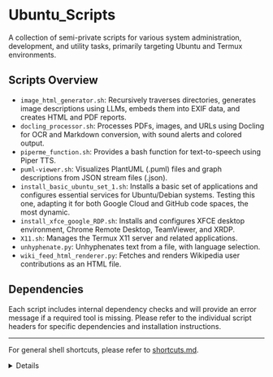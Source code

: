 # Ubuntu_Scripts

A collection of semi-private scripts for various system administration, development, and utility tasks, primarily targeting Ubuntu and Termux environments.

## Scripts Overview

*   `image_html_generator.sh`: Recursively traverses directories, generates image descriptions using LLMs, embeds them into EXIF data, and creates HTML and PDF reports.
*   `docling_processor.sh`: Processes PDFs, images, and URLs using Docling for OCR and Markdown conversion, with sound alerts and colored output.
*   `piperme_function.sh`: Provides a bash function for text-to-speech using Piper TTS.
*   `puml-viewer.sh`: Visualizes PlantUML (.puml) files and graph descriptions from JSON stream files (.json).
*   `install_basic_ubuntu_set_1.sh`: Installs a basic set of applications and configures essential services for Ubuntu/Debian systems.
Testing this one, adapting it for both Google Cloud and GitHub code spaces, the most dynamic.
*   `install_xfce_google_RDP.sh`: Installs and configures XFCE desktop environment, Chrome Remote Desktop, TeamViewer, and XRDP.
*   `X11.sh`: Manages the Termux X11 server and related applications.
*   `unhyphenate.py`: Unhyphenates text from a file, with language selection.
*   `wiki_feed_html_renderer.py`: Fetches and renders Wikipedia user contributions as an HTML file.

## Dependencies

Each script includes internal dependency checks and will provide an error message if a required tool is missing. Please refer to the individual script headers for specific dependencies and installation instructions.

---

For general shell shortcuts, please refer to [shortcuts.md](shortcuts.md).
<details>

Details here

</details>
